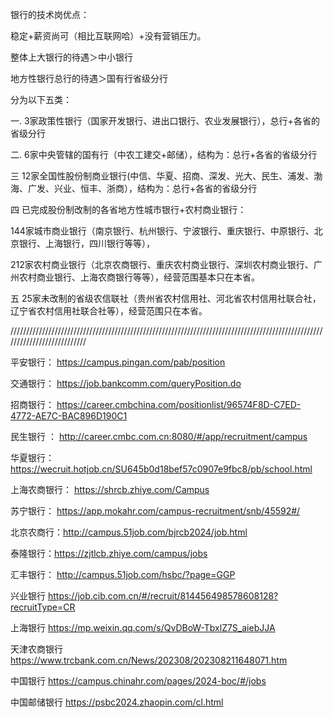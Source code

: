 银行的技术岗优点：

稳定+薪资尚可（相比互联网哈）+没有营销压力。

整体上大银行的待遇＞中小银行

地方性银行总行的待遇＞国有行省级分行

分为以下五类：

一.  3家政策性银行（国家开发银行、进出口银行、农业发展银行），总行+各省的省级分行

二.  6家中央管辖的国有行（中农工建交+邮储），结构为：总行+各省的省级分行

三  12家全国性股份制商业银行(中信、华夏、招商、深发、光大、民生、浦发、渤海、广发、兴业、恒丰、浙商），结构为：总行+各省的省级分行

四  已完成股份制改制的各省地方性城市银行+农村商业银行：

144家城市商业银行（南京银行、杭州银行、宁波银行、重庆银行、中原银行、北京银行、上海银行，四川银行等等），

212家农村商业银行（北京农商银行、重庆农村商业银行、深圳农村商业银行、广州农村商业银行、上海农商银行等等），经营范围基本只在本省。

五  25家未改制的省级农信联社（贵州省农村信用社、河北省农村信用社联合社，辽宁省农村信用社联合社等），经营范围只在本省。

///////////////////////////////////////////////////////////////////////////////////////////////////////////////////////////

平安银行：  https://campus.pingan.com/pab/position

交通银行：  https://job.bankcomm.com/queryPosition.do

招商银行：  https://career.cmbchina.com/positionlist/96574F8D-C7ED-4772-AE7C-BAC896D190C1

民生银行 ： http://career.cmbc.com.cn:8080/#/app/recruitment/campus

华夏银行：  https://wecruit.hotjob.cn/SU645b0d18bef57c0907e9fbc8/pb/school.html

上海农商银行：  https://shrcb.zhiye.com/Campus

苏宁银行：  https://app.mokahr.com/campus-recruitment/snb/45592#/

北京农商行：http://campus.51job.com/bjrcb2024/job.html

泰隆银行：https://zjtlcb.zhiye.com/campus/jobs

汇丰银行：    http://campus.51job.com/hsbc/?page=GGP

兴业银行    https://job.cib.com.cn/#/recruit/814456498578608128?recruitType=CR

上海银行   https://mp.weixin.qq.com/s/QvDBoW-TbxlZ7S_aiebJJA

天津农商银行  https://www.trcbank.com.cn/News/202308/202308211648071.htm

中国银行  https://campus.chinahr.com/pages/2024-boc/#/jobs

中国邮储银行   https://psbc2024.zhaopin.com/cl.html














